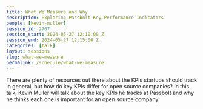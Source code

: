 ```yaml
---
title: What We Measure and Why
description: Exploring Passbolt Key Performance Indicators
people: [kevin-muller]
session_id: 2707
session_start: 2024-05-27 12:10:00 Z
session_end: 2024-05-27 12:15:00 Z
categories: [talk]
layout: sessions
slug: what-we-measure
permalink: /schedule/what-we-measure
---
```


There are plenty of resources out there about the KPIs startups should track in general, but how do key KPIs differ for open source companies? In this talk, Kevin Muller will talk about the key KPIs he tracks at Passbolt and why he thinks each one is important for an open source company.
